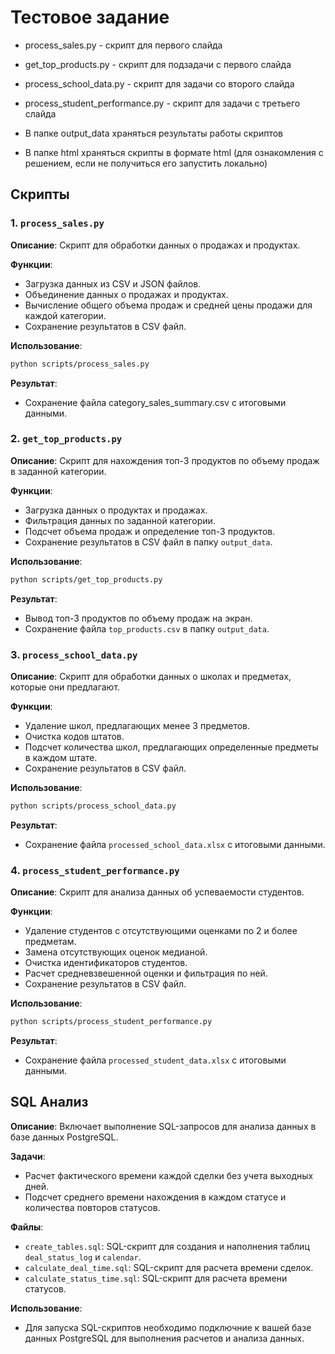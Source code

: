 # Тестовое задание

- process_sales.py - скрипт для первого слайда 
- get_top_products.py - скрипт для подзадачи с первого слайда
- process_school_data.py - скрипт для задачи со второго слайда
- process_student_performance.py - скрипт для задачи с третьего слайда

- В папке output_data храняться результаты работы скриптов
- В папке html храняться скрипты в формате html (для ознакомления с решением, если не получиться его запустить локально)

## Скрипты

### 1. `process_sales.py`

**Описание**: 
Скрипт для обработки данных о продажах и продуктах.

**Функции**:
- Загрузка данных из CSV и JSON файлов.
- Объединение данных о продажах и продуктах.
- Вычисление общего объема продаж и средней цены продажи для каждой категории.
- Сохранение результатов в CSV файл.

**Использование**:
```bash
python scripts/process_sales.py
```

**Результат**:
- Сохранение файла category_sales_summary.csv с итоговыми данными.

### 2. `get_top_products.py`

**Описание**:
Скрипт для нахождения топ-3 продуктов по объему продаж в заданной категории.

**Функции**:
- Загрузка данных о продуктах и продажах.
- Фильтрация данных по заданной категории.
- Подсчет объема продаж и определение топ-3 продуктов.
- Сохранение результатов в CSV файл в папку `output_data`.

**Использование**:
```bash
python scripts/get_top_products.py
```

**Результат**:
- Вывод топ-3 продуктов по объему продаж на экран.
- Сохранение файла `top_products.csv` в папку `output_data`.

### 3. `process_school_data.py`

**Описание**:
Скрипт для обработки данных о школах и предметах, которые они предлагают.

**Функции**:
- Удаление школ, предлагающих менее 3 предметов.
- Очистка кодов штатов.
- Подсчет количества школ, предлагающих определенные предметы в каждом штате.
- Сохранение результатов в CSV файл.

**Использование**:
```bash
python scripts/process_school_data.py
```

**Результат**:
- Сохранение файла `processed_school_data.xlsx` с итоговыми данными.

### 4. `process_student_performance.py`

**Описание**:
Скрипт для анализа данных об успеваемости студентов.

**Функции**:
- Удаление студентов с отсутствующими оценками по 2 и более предметам.
- Замена отсутствующих оценок медианой.
- Очистка идентификаторов студентов.
- Расчет средневзвешенной оценки и фильтрация по ней.
- Сохранение результатов в CSV файл.

**Использование**:
```bash
python scripts/process_student_performance.py
```

**Результат**:
- Сохранение файла `processed_student_data.xlsx` с итоговыми данными.

## SQL Анализ

**Описание**:
Включает выполнение SQL-запросов для анализа данных в базе данных PostgreSQL.

**Задачи**:
- Расчет фактического времени каждой сделки без учета выходных дней.
- Подсчет среднего времени нахождения в каждом статусе и количества повторов статусов.

**Файлы**:
- `create_tables.sql`: SQL-скрипт для создания и наполнения таблиц `deal_status_log` и `calendar`.
- `calculate_deal_time.sql`: SQL-скрипт для расчета времени сделок.
- `calculate_status_time.sql`: SQL-скрипт для расчета времени статусов.

**Использование**:
- Для запуска SQL-скриптов необходимо подключние к вашей базе данных PostgreSQL для выполнения расчетов и анализа данных.
